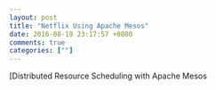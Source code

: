 ```yaml
---
layout: post
title: "Netflix Using Apache Mesos"
date: 2016-08-19 23:17:57 +0800
comments: true
categories: [""]
---
```



<!-- more -->


[Distributed Resource Scheduling with Apache Mesos

[Distributed Resource Scheduling with Apache Mesos]:http://techblog.netflix.com/2016/07/distributed-resource-scheduling-with.html